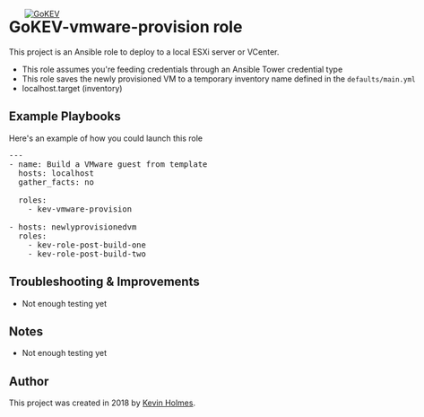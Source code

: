 [![GoKEV](http://GoKEV.com/GoKEV200.png)](http://GoKEV.com/)

<div style="position: absolute; top: 40px; left: 200px;">

# GoKEV-vmware-provision role

This project is an Ansible role to deploy to a local ESXi server or VCenter.
  - This role assumes you're feeding credentials through an Ansible Tower credential type
  - This role saves the newly provisioned VM to a temporary inventory name defined in the `defaults/main.yml`
  - localhost.target (inventory)


## Example Playbooks
Here's an example of how you could launch this role


<pre>---
- name: Build a VMware guest from template
  hosts: localhost
  gather_facts: no

  roles:
    - kev-vmware-provision

- hosts: newlyprovisionedvm
  roles:
    - kev-role-post-build-one
    - kev-role-post-build-two
</pre>



## Troubleshooting & Improvements

- Not enough testing yet

## Notes

  - Not enough testing yet

## Author

This project was created in 2018 by [Kevin Holmes](http://GoKEV.com/).


